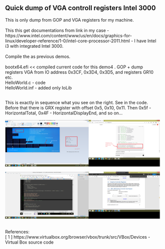 <h2>Quick dump of VGA controll registers Intel 3000</h2>
This is only dump from GOP and VGA registers for my machine.<br /><br />
This this get documentations from link in my case - https://www.intel.com/content/www/us/en/docs/graphics-for-linux/developer-reference/1-0/intel-core-processor-2011.html - I have Intel i3 with integrated Intel 3000.
<br /><br />
Compile the as previous demos.
<br /><br />
bootx64.efi << compiled current code for this demo4 . GOP + dump registers VGA from IO address 0x3CF, 0x3D4, 0x3D5, and registers GR10 etc.<br />
HelloWorld.c - code<br />
HelloWorld.inf - added only IoLib<br /><br />

This is exactly in sequence what you see on the right. See in the code. Before that there is GRX register with offset 0x5, 0x10, 0x11. Then 0x5f - HorizontalTotal, 0x4F - HorizontalDisplayEnd, and so on...<br />

![dump](https://github.com/KarolDuracz/scratchpad/blob/main/bootloader_x86/tianocore%20EDK2/demo4%20-%20VGA%20controller/268%20-%2022-01-2025%20-%20zrzut%20z%20rejestrow%20VGA%20intel%203000.png?raw=true)

![dump](https://github.com/KarolDuracz/scratchpad/blob/main/bootloader_x86/tianocore%20EDK2/demo4%20-%20VGA%20controller/266%20-%2022-01-2025%20-%20bedzie%20lista%20rejestrow%20ale%20jeszcze%20ten%20potrzebuje.png?raw=true)

<br />
References:<br />
[ 1 ] https://www.virtualbox.org/browser/vbox/trunk/src/VBox/Devices - Virtual Box source code 
